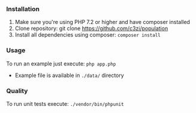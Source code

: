 ### Installation
1. Make sure you're using PHP 7.2 or higher and have composer installed
2. Clone repository: git clone https://github.com/c3zi/population
3. Install all dependencies using composer: `composer install`

### Usage
To run an example just execute: `php app.php`

* Example file is available in `./data/` directory

### Quality
To run unit tests execute: `./vendor/bin/phpunit`
